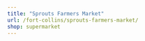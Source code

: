 ```yaml
---
title: "Sprouts Farmers Market"
url: /fort-collins/sprouts-farmers-market/
shop: supermarket
---
```

